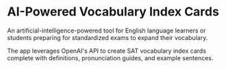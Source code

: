 # AI-Powered Vocabulary Index Cards

An artificial-intelligence-powered tool for English language learners or students preparing for standardized exams to expand their vocabulary.

The app leverages OpenAI's API to create SAT vocabulary index cards complete with definitions, pronunciation guides, and example sentences.
